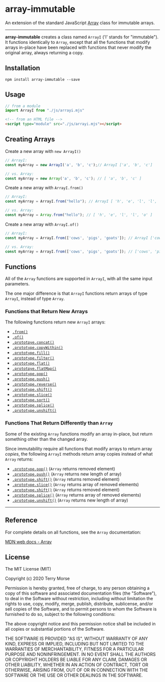 # array-immutable

An extension of the standard JavaScript
[Array](https://developer.mozilla.org/en-US/docs/Web/JavaScript/Reference/Global_Objects/Array)
class for immutable arrays.

---

**array-immutable** creates a class named `ArrayI` ('I' stands for "immutable").
It functions identically to `Array`, except that all the
functions that modify arrays in-place have been replaced with functions that
never modify the original array, always returning a copy.

## Installation

```
npm install array-immutable --save
```


## Usage



````js
// from a module
import ArrayI from "./js/arrayi.mjs"
````

````html
<!-- from an HTML file -->
<script type="module" src="./js/arrayi.mjs"></script>
````

## Creating Arrays

Create a new array with  `new ArrayI()`
````js
// ArrayI:
const myArray = new ArrayI('a', 'b', 'c');// ArrayI ['a', 'b', 'c']

// vs. Array:
const myArray = new Array('a', 'b', 'c'); // [ 'a', 'b', 'c' ]
````
Create a new array with `ArrayI.from()`
````js
// ArrayI:
const myArray = ArrayI.from("hello"); // ArrayI [ 'h', 'e', 'l', 'l', 'o' ]

// vs. Array:
const myArray = Array.from("hello"); // [ 'h', 'e', 'l', 'l', 'o' ]
````
Create a new array with `ArrayI.of()`
````js
// ArrayI:
const myArray = ArrayI.from(['cows', 'pigs', 'goats']); // ArrayI ['cows', 'pigs', 'goats']

// vs. Array:
const myArray = ArrayI.from(['cows', 'pigs', 'goats']); // ['cows', 'pigs', 'goats']
````


## Functions

All of the `Array` functions are supported in `ArrayI`, with all the same
input parameters.

The one major difference is that `ArrayI` functions return arrays of type
`ArrayI`, instead of type `Array`.

### Functions that Return New Arrays

The following functions return new `ArrayI` arrays:

- [`.from()`](https://developer.mozilla.org/en-US/docs/Web/JavaScript/Reference/Global_Objects/Array/from)
- [`.of()`](https://developer.mozilla.org/en-US/docs/Web/JavaScript/Reference/Global_Objects/Array/of)
- [`.prototpye.concat()`](https://developer.mozilla.org/en-US/docs/Web/JavaScript/Reference/Global_Objects/Array/concat)
- [`.prototype.copyWithin()`](https://developer.mozilla.org/en-US/docs/Web/JavaScript/Reference/Global_Objects/Array/copyWithin)
- [`.prototype.fill()`](https://developer.mozilla.org/en-US/docs/Web/JavaScript/Reference/Global_Objects/Array/fill)
- [`.prototype.filter()`](https://developer.mozilla.org/en-US/docs/Web/JavaScript/Reference/Global_Objects/Array/filter)
- [`.prototype.flat()`](https://developer.mozilla.org/en-US/docs/Web/JavaScript/Reference/Global_Objects/Array/flat)
- [`.prototpye.flatMap()`](https://developer.mozilla.org/en-US/docs/Web/JavaScript/Reference/Global_Objects/Array/flatMap)
- [`.prototype.pop()`](https://developer.mozilla.org/en-US/docs/Web/JavaScript/Reference/Global_Objects/Array/pop)
- [`.prototype.push()`](https://developer.mozilla.org/en-US/docs/Web/JavaScript/Reference/Global_Objects/Array/push)
- [`.prototype.reverse()`](https://developer.mozilla.org/en-US/docs/Web/JavaScript/Reference/Global_Objects/Array/reverse)
- [`.prototype.shift()`](https://developer.mozilla.org/en-US/docs/Web/JavaScript/Reference/Global_Objects/Array/shift)
- [`.prototype.slice()`](https://developer.mozilla.org/en-US/docs/Web/JavaScript/Reference/Global_Objects/Array/slice)
- [`.prototype.sort()`](https://developer.mozilla.org/en-US/docs/Web/JavaScript/Reference/Global_Objects/Array/sort)
- [`.prototype.splice()`](https://developer.mozilla.org/en-US/docs/Web/JavaScript/Reference/Global_Objects/Array/splice)
- [`.prototype.unshift()`](https://developer.mozilla.org/en-US/docs/Web/JavaScript/Reference/Global_Objects/Array/unshift)

### Functions That Return Differently than `Array`

Some of the existing `Array` functions modify an array in-place, but return
 something other than the changed array.
 
 Since immutability require all functions that modify arrays to return
  array *copies*, the following `ArrayI` methods return array copies instead of
   what `Array` returns:
  
- [`.prototype.pop()`](https://developer.mozilla.org/en-US/docs/Web/JavaScript/Reference/Global_Objects/Array/pop) (`Array` returns removed element)
- [`.prototype.push()`](https://developer.mozilla.org/en-US/docs/Web/JavaScript/Reference/Global_Objects/Array/push) (`Array` returns new length of array)
- [`.prototype.shift()`](https://developer.mozilla.org/en-US/docs/Web/JavaScript/Reference/Global_Objects/Array/shift) (`Array` returns removed element)
- [`.prototype.slice()`](https://developer.mozilla.org/en-US/docs/Web/JavaScript/Reference/Global_Objects/Array/slice) (`Array` returns array of removed elements)
- [`.prototype.shift()`](https://developer.mozilla.org/en-US/docs/Web/JavaScript/Reference/Global_Objects/Array/shift) (`Array` returns removed element)
- [`.prototype.splice()`](https://developer.mozilla.org/en-US/docs/Web/JavaScript/Reference/Global_Objects/Array/splice) (`Array` returns array of removed elements)
- [`.prototype.unshift()`](https://developer.mozilla.org/en-US/docs/Web/JavaScript/Reference/Global_Objects/Array/unshift) (`Array` returns new length of array)

---

## Reference

For complete details on all functions, see the `Array` documentation:

[MDN web docs - Array](https://developer.mozilla.org/en-US/docs/Web/JavaScript/Reference/Global_Objects/Array)

## License

The MIT License (MIT)

Copyright (c) 2020 Terry Morse

Permission is hereby granted, free of charge, to any person obtaining a copy of
this software and associated documentation files (the "Software"), to deal in
the Software without restriction, including without limitation the rights to
use, copy, modify, merge, publish, distribute, sublicense, and/or sell copies
of the Software, and to permit persons to whom the Software is furnished to do
so, subject to the following conditions:

The above copyright notice and this permission notice shall be included in all
copies or substantial portions of the Software.

THE SOFTWARE IS PROVIDED "AS IS", WITHOUT WARRANTY OF ANY KIND, EXPRESS OR
IMPLIED, INCLUDING BUT NOT LIMITED TO THE WARRANTIES OF MERCHANTABILITY,
FITNESS FOR A PARTICULAR PURPOSE AND NONINFRINGEMENT. IN NO EVENT SHALL THE
AUTHORS OR COPYRIGHT HOLDERS BE LIABLE FOR ANY CLAIM, DAMAGES OR OTHER
LIABILITY, WHETHER IN AN ACTION OF CONTRACT, TORT OR OTHERWISE, ARISING FROM,
OUT OF OR IN CONNECTION WITH THE SOFTWARE OR THE USE OR OTHER DEALINGS IN THE
SOFTWARE.

